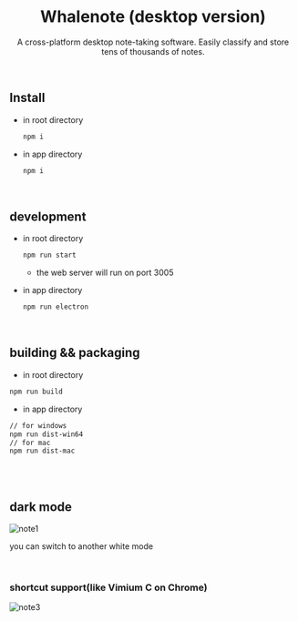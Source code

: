 
<div align="center">
  <h1>Whalenote (desktop version)</h1>
  <p>A cross-platform desktop note-taking software. Easily classify and store tens of thousands of notes.</p>
</div>

<br>

## Install

- in root directory

  ```bash
  npm i
  ```

- in app directory

  ```bash
  npm i
  ```

<br>

## development

- in root directory

  ```bash
  npm run start
  ```
  - the web server will run on port 3005

- in app directory
  ```bash
  npm run electron
  ```

<br>

## building && packaging

-  in root directory

  ```bash
  npm run build
  ```

-  in app directory

  ```bash
  // for windows
  npm run dist-win64
  // for mac
  npm run dist-mac
  ```

<br>
<br>

## dark mode

![note1](https://user-images.githubusercontent.com/44566054/205018801-4bd2c085-c3bd-407e-8684-b8f8685ad7a3.PNG)

you can switch to another white mode

<br>

### shortcut support(like Vimium C on Chrome)

![note3](https://user-images.githubusercontent.com/44566054/205018821-f6ebf053-efc4-46b3-a297-cd1ca4134c12.PNG)

